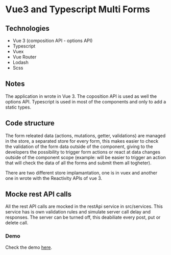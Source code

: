 # Vue3 and Typescript Multi Forms

## Technologies

* Vue 3 (composition API - options API)
* Typescript
* Vuex
* Vue Router
* Lodash
* Scss

## Notes

The application in wrote in Vue 3. The coposition API is used as well the options API.
Typescript is used in most of the components and only to add a static types.

## Code structure

The form releated data (actions, mutations, getter, validations) are managed in the store, 
a separated store for every form, this makes easier to check the validation of the form data outside of the component,
giving to the developers the possibility to trigger form actions or react at data changes outside of the component scope
(example: will be easier to trigger an action that will check the data of all the forms and submit them all togheter).

There are two different store implamantation, one is in vuex and another one in wrote with the Reactivity APIs of vue 3.




## Mocke rest API calls

All the rest API calls are mocked in the restApi service in src/services.
This service has is own validation rules and simulate server call delay and responses.
The server can be turned off, this deabiliate every post, put or delete call.


### Demo
Check the demo [here](https://festive-mayer-3ae445.netlify.app).
